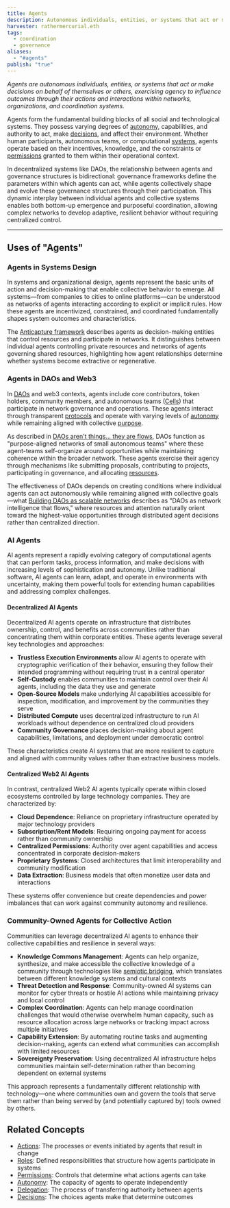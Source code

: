 ```yaml
---
title: Agents
description: Autonomous individuals, entities, or systems that act or make decisions, influencing outcomes through their actions within decentralized networks and coordination systems.
harvester: rathermercurial.eth
tags:
  - coordination
  - governance
aliases:
  - "#agents"
publish: "true"
---
```


*Agents are autonomous individuals, entities, or systems that act or make decisions on behalf of themselves or others, exercising agency to influence outcomes through their actions and interactions within networks, organizations, and coordination systems.*

Agents form the fundamental building blocks of all social and technological systems. They possess varying degrees of [autonomy](tags/autonomy.md), capabilities, and authority to act, make [decisions](tags/decisions.md), and affect their environment. Whether human participants, autonomous teams, or computational [systems](tags/systems.md), agents operate based on their incentives, knowledge, and the constraints or [permissions](tags/permissions.md) granted to them within their operational context.

In decentralized systems like DAOs, the relationship between agents and governance structures is bidirectional: governance frameworks define the parameters within which agents can act, while agents collectively shape and evolve these governance structures through their participation. This dynamic interplay between individual agents and collective systems enables both bottom-up emergence and purposeful coordination, allowing complex networks to develop adaptive, resilient behavior without requiring centralized control.

---

## Uses of "Agents"

### Agents in Systems Design

In systems and organizational design, agents represent the basic units of action and decision-making that enable collective behavior to emerge. All systems—from companies to cities to online platforms—can be understood as networks of agents interacting according to explicit or implicit rules. How these agents are incentivized, constrained, and coordinated fundamentally shapes system outcomes and characteristics.

The [Anticapture framework](Anticapture.md) describes agents as decision-making entities that control resources and participate in networks. It distinguishes between individual agents controlling private resources and networks of agents governing shared resources, highlighting how agent relationships determine whether systems become extractive or regenerative.

### Agents in DAOs and Web3

In [DAOs](tags/daos.md) and web3 contexts, agents include core contributors, token holders, community members, and autonomous teams ([Cells](cell-working-group.md)) that participate in network governance and operations. These agents interact through transparent [protocols](tags/protocols.md) and operate with varying levels of [autonomy](tags/autonomy.md) while remaining aligned with collective [purpose](tags/purpose.md).

As described in [DAOs aren't things... they are flows](DAOs%20aren't%20things...%20they%20are%20flows..md), DAOs function as "purpose-aligned networks of small autonomous teams" where these agent-teams self-organize around opportunities while maintaining coherence within the broader network. These agents exercise their agency through mechanisms like submitting proposals, contributing to projects, participating in governance, and allocating [resources](tags/resources.md).

The effectiveness of DAOs depends on creating conditions where individual agents can act autonomously while remaining aligned with collective goals—what [Building DAOs as scalable networks](Building%20DAOs%20as%20scalable%20networks.md) describes as "DAOs as network intelligence that flows," where resources and attention naturally orient toward the highest-value opportunities through distributed agent decisions rather than centralized direction.

### AI Agents

AI agents represent a rapidly evolving category of computational agents that can perform tasks, process information, and make decisions with increasing levels of sophistication and autonomy. Unlike traditional software, AI agents can learn, adapt, and operate in environments with uncertainty, making them powerful tools for extending human capabilities and addressing complex challenges.

#### Decentralized AI Agents

Decentralized AI agents operate on infrastructure that distributes ownership, control, and benefits across communities rather than concentrating them within corporate entities. These agents leverage several key technologies and approaches:

- **Trustless Execution Environments** allow AI agents to operate with cryptographic verification of their behavior, ensuring they follow their intended programming without requiring trust in a central operator
- **Self-Custody** enables communities to maintain control over their AI agents, including the data they use and generate
- **Open-Source Models** make underlying AI capabilities accessible for inspection, modification, and improvement by the communities they serve
- **Distributed Compute** uses decentralized infrastructure to run AI workloads without dependence on centralized cloud providers
- **Community Governance** places decision-making about agent capabilities, limitations, and deployment under democratic control

These characteristics create AI systems that are more resilient to capture and aligned with community values rather than extractive business models.

#### Centralized Web2 AI Agents

In contrast, centralized Web2 AI agents typically operate within closed ecosystems controlled by large technology companies. They are characterized by:

- **Cloud Dependence**: Reliance on proprietary infrastructure operated by major technology providers
- **Subscription/Rent Models**: Requiring ongoing payment for access rather than community ownership
- **Centralized Permissions**: Authority over agent capabilities and access concentrated in corporate decision-makers
- **Proprietary Systems**: Closed architectures that limit interoperability and community modification
- **Data Extraction**: Business models that often monetize user data and interactions

These systems offer convenience but create dependencies and power imbalances that can work against community autonomy and resilience.

### Community-Owned Agents for Collective Action

Communities can leverage decentralized AI agents to enhance their collective capabilities and resilience in several ways:

- **Knowledge Commons Management**: Agents can help organize, synthesize, and make accessible the collective knowledge of a community through technologies like [semiotic bridging](tags/semiotic-bridging.md), which translates between different knowledge systems and cultural contexts
- **Threat Detection and Response**: Community-owned AI systems can monitor for cyber threats or hostile AI actions while maintaining privacy and local control
- **Complex Coordination**: Agents can help manage coordination challenges that would otherwise overwhelm human capacity, such as resource allocation across large networks or tracking impact across multiple initiatives
- **Capability Extension**: By automating routine tasks and augmenting decision-making, agents can extend what communities can accomplish with limited resources
- **Sovereignty Preservation**: Using decentralized AI infrastructure helps communities maintain self-determination rather than becoming dependent on external systems

This approach represents a fundamentally different relationship with technology—one where communities own and govern the tools that serve them rather than being served by (and potentially captured by) tools owned by others.

## Related Concepts

- [Actions](tags/actions.md): The processes or events initiated by agents that result in change
- [Roles](tags/roles.md): Defined responsibilities that structure how agents participate in systems
- [Permissions](tags/permissions.md): Controls that determine what actions agents can take
- [Autonomy](tags/autonomy.md): The capacity of agents to operate independently
- [Delegation](tags/delegation.md): The process of transferring authority between agents
- [Decisions](tags/decisions.md): The choices agents make that determine outcomes